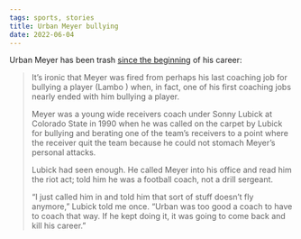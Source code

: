 ```yaml
---
tags: sports, stories
title: Urban Meyer bullying
date: 2022-06-04
---
```


Urban Meyer has been trash [since the beginning](https://www.orlandosentinel.com/sports/mike-bianchi-commentary/os-sp-urban-meyer-jaguars-fired-mike-bianchi-column-20211216-aqsztfyeynfr5nmwf64q5jgomq-story.html) of his career: 

> It’s ironic that Meyer was fired from perhaps his last coaching job for bullying a player (Lambo ) when, in fact, one of his first coaching jobs nearly ended with him bullying a player.
>
> Meyer was a young wide receivers coach under Sonny Lubick at Colorado State in 1990 when he was called on the carpet by Lubick for bullying and berating one of the team’s receivers to a point where the receiver quit the team because he could not stomach Meyer’s personal attacks.
>
> Lubick had seen enough. He called Meyer into his office and read him the riot act; told him he was a football coach, not a drill sergeant.
>
> “I just called him in and told him that sort of stuff doesn’t fly anymore,” Lubick told me once. “Urban was too good a coach to have to coach that way. If he kept doing it, it was going to come back and kill his career.”